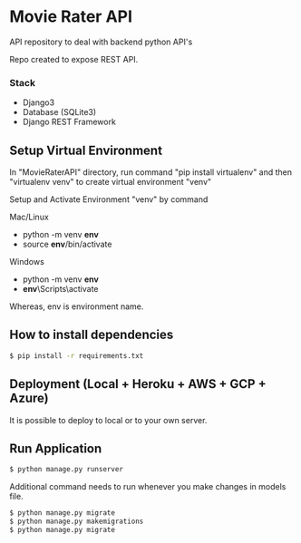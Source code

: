 # Movie Rater API
API repository to deal with backend python API's

Repo created to expose REST API.

### Stack

- Django3
- Database (SQLite3)
- Django REST Framework

## Setup Virtual Environment

In "MovieRaterAPI" directory, run command "pip install virtualenv" and then "virtualenv venv" to create virtual environment "venv"

Setup and Activate Environment "venv" by command 

Mac/Linux

- python -m  venv __env__
- source __env__/bin/activate 

Windows
- python -m  venv __env__
- __env__\Scripts\activate

Whereas, env is environment name.

## How to install dependencies

```bash
$ pip install -r requirements.txt
```

## Deployment (Local + Heroku + AWS + GCP + Azure)

It is possible to deploy to local or to your own server.

## Run Application
```bash
$ python manage.py runserver
```

Additional command needs to run whenever you make changes in models file.
```bash
$ python manage.py migrate
$ python manage.py makemigrations
$ python manage.py migrate
```
